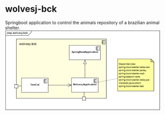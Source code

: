 # wolvesj-bck

Springboot application to control the animals repository of a brazilian animal shelter.
![Screenshot](main-components.png)
